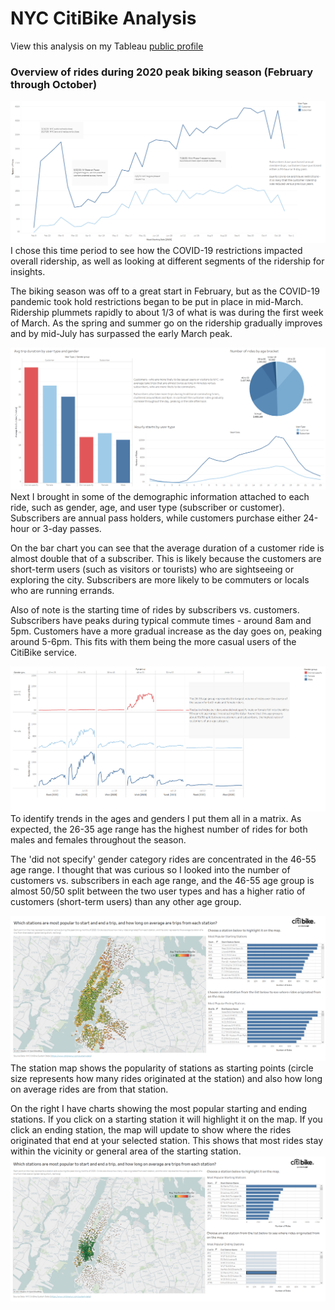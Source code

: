 # NYC CitiBike Analysis

View this analysis on my Tableau [public profile](https://public.tableau.com/profile/brent.meulebroeck#!/vizhome/CitiBikeAnalysis_16141174853830/AlookatNYCridershipduringthe2020peakseasonFebruarythruOctober)

### Overview of rides during 2020 peak biking season (February through October)
![Rides by week](/screenshots/rides_by_week.PNG)
I chose this time period to see how the COVID-19 restrictions impacted overall ridership, as well as looking at different segments of the ridership for insights.

The biking season was off to a great start in February, but as the COVID-19 pandemic took hold restrictions began to be put in place in mid-March. Ridership plummets rapidly to about 1/3 of what is was during the first week of March. As the spring and summer go on the ridership gradually improves and by mid-July has surpassed the early March peak.

![Who is Riding?](/screenshots/who_is_riding.PNG)
Next I brought in some of the demographic information attached to each ride, such as gender, age, and user type (subscriber or customer). Subscribers are annual pass holders, while customers purchase either 24-hour or 3-day passes.

On the bar chart you can see that the average duration of a customer ride is almost double that of a subscriber. This is likely because the customers are short-term users (such as visitors or tourists) who are sightseeing or exploring the city. Subscribers are more likely to be commuters or locals who are running errands.

Also of note is the starting time of rides by subscribers vs. customers. Subscribers have peaks during typical commute times - around 8am and 5pm. Customers have a more gradual increase as the day goes on, peaking around 5-6pm. This fits with them being the more casual users of the CitiBike service.

![Rides by Age and Gender](/screenshots/rides_by_age_and_gender.PNG)
To identify trends in the ages and genders I put them all in a matrix. As expected, the 26-35 age range has the highest number of rides for both males and females throughout the season.

The 'did not specify' gender category rides are concentrated in the 46-55 age range. I thought that was curious so I looked into the number of customers vs. subscribers in each age range, and the 46-55 age group is almost 50/50 split between the two user types and has a higher ratio of customers (short-term users) than any other age group.

![Station Popularity Map](/screenshots/station_map_default_view.PNG)
The station map shows the popularity of stations as starting points (circle size represents how many rides originated at the station) and also how long on average rides are from that station.

On the right I have charts showing the most popular starting and ending stations. If you click on a starting station it will highlight it on the map. If you click an ending station, the map will update to show where the rides originated that end at your selected station. This shows that most rides stay within the vicinity or general area of the starting station.
![End station selected](/screenshots/station_map_with_end_station_sel.PNG)
